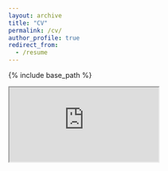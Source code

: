 ```yaml
---
layout: archive
title: "CV"
permalink: /cv/
author_profile: true
redirect_from:
  - /resume
---
```


{% include base_path %}

<iframe src="https://docs.google.com/document/d/e/2PACX-1vTM7N4qFiRclzOAWUSDMaeQkxe_-sH_spNwVa20Z9TTbXUcsy22vgjU7By1xNEWYnIpm-f4cbwi_K9c/pub?embedded=true"></iframe>
